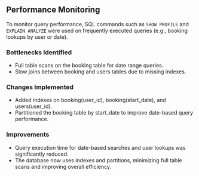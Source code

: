 ## Performance Monitoring

To monitor query performance, SQL commands such as `SHOW PROFILE` and `EXPLAIN ANALYZE` were used on frequently executed queries (e.g., booking lookups by user or date).

### Bottlenecks Identified
- Full table scans on the booking table for date range queries.
- Slow joins between booking and users tables due to missing indexes.

### Changes Implemented
- Added indexes on booking(user_id), booking(start_date), and users(user_id).
- Partitioned the booking table by start_date to improve date-based query performance.

### Improvements
- Query execution time for date-based searches and user lookups was significantly reduced.
- The database now uses indexes and partitions, minimizing full table scans and improving overall efficiency.
